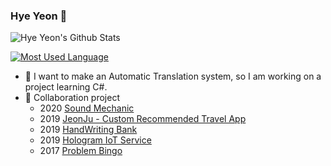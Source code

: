 ### Hye Yeon :frog:

![Hye Yeon's Github Stats](https://github-readme-stats.vercel.app/api?username=chlgpdus921&show_icons=true&bg_color=45,F9ADBD,F68290,E99F9F,D16593&title_color=ffffff&icon_color=B1298D)

[![Most Used Language](https://github-readme-stats.vercel.app/api/top-langs/?username=chlgpdus921&layout=compact&theme=buefy&hide=python,Scss,html,powershell&title_color=000000&langs_count=8)](https://github.com/anuraghazra/github-readme-stats)

- 🌱 I want to make an Automatic Translation system, so I am working on a project learning C#.
- 👯 Collaboration project 
  - 2020 [Sound Mechanic](https://github.com/chlgpdus921/Sound-mechanic)
  - 2019 [JeonJu - Custom Recommended Travel App](https://github.com/JeonJuApp)
  - 2019 [HandWriting Bank](https://github.com/mobile-termproject/HandWriting_Bank)
  - 2019 [Hologram IoT Service](https://github.com/Hologram-IoT-Service)
  - 2017 [Problem Bingo](https://github.com/ProblemBingo)

<!--
**chlgpdus921/chlgpdus921** is a ✨ _special_ ✨ repository because its `README.md` (this file) appears on your GitHub profile.

Here are some ideas to get you started:
- 🔭 I’m currently working on ...
- 🌱 I’m currently learning ...
- 👯 I’m looking to collaborate on ...
- 🤔 I’m looking for help with ...
- 💬 Ask me about ...
- 📫 How to reach me: ...
- 😄 Pronouns: ... 
- ⚡ Fun fact: ...
-->

